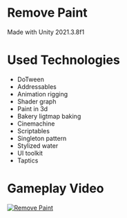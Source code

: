 # Remove Paint
Made with Unity 2021.3.8f1

# Used Technologies
* DoTween
* Addressables
* Animation rigging
* Shader graph
* Paint in 3d
* Bakery ligtmap baking
* Cinemachine
* Scriptables
* Singleton pattern
* Stylized water
* UI toolkit
* Taptics
  
# Gameplay Video
[![Remove Paint](https://img.youtube.com/vi/PTdBc0_Xk1g/0.jpg)](https://www.youtube.com/watch?v=PTdBc0_Xk1g)
